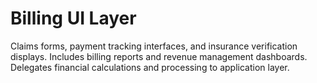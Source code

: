 # Billing UI Layer

Claims forms, payment tracking interfaces, and insurance verification displays.
Includes billing reports and revenue management dashboards.
Delegates financial calculations and processing to application layer.